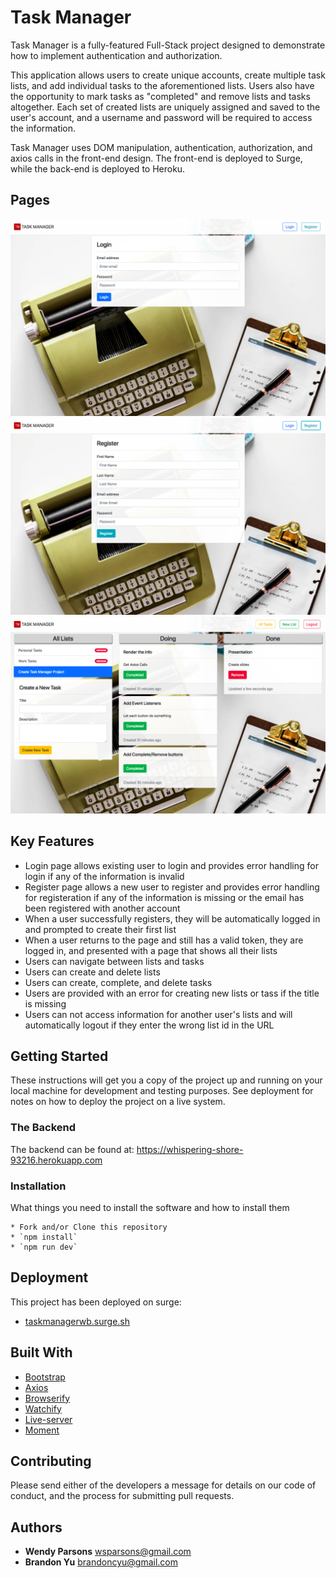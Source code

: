 # Task Manager

Task Manager is a fully-featured Full-Stack project designed to demonstrate how to implement authentication and authorization.

This application allows users to create unique accounts, create multiple task lists, and add individual tasks to the aforementioned lists. Users also have the opportunity to mark tasks as "completed" and remove lists and tasks altogether. Each set of created lists are uniquely assigned and saved to the user's account, and a username and password will be required to access the information.

Task Manager uses DOM manipulation, authentication, authorization, and axios calls in the front-end design. The front-end is deployed to Surge, while the back-end is deployed to Heroku.

## Pages

![Login Page](images/login-page.png)
![Register Page](images/register-page.png)
![Features Page](images/features-page.png)

## Key Features

* Login page allows existing user to login and provides error handling for login if any of the information is invalid
* Register page allows a new user to register and provides error handling for registeration if any of the information is missing or the email has been registered with another account
* When a user successfully registers, they will be automatically logged in and prompted to create their first list
* When a user returns to the page and still has a valid token, they are logged in, and presented with a page that shows all their lists
* Users can navigate between lists and tasks
* Users can create and delete lists
* Users can create, complete, and delete tasks
* Users are provided with an error for creating new lists or tass if the title is missing
* Users can not access information for another user's lists and will automatically logout if they enter the wrong list id in the URL

## Getting Started

These instructions will get you a copy of the project up and running on your local machine for development and testing purposes. See deployment for notes on how to deploy the project on a live system.

### The Backend

The backend can be found at: https://whispering-shore-93216.herokuapp.com

### Installation

What things you need to install the software and how to install them
```shell
* Fork and/or Clone this repository
* `npm install`
* `npm run dev`
```

## Deployment

This project has been deployed on surge:
* [taskmanagerwb.surge.sh](taskmanagerwb.surge.sh)

## Built With

* [Bootstrap](https://getbootstrap.com/)
* [Axios](https://www.npmjs.com/package/axios)
* [Browserify](http://browserify.org/)
* [Watchify](https://www.npmjs.com/package/watchify)
* [Live-server](https://www.npmjs.com/package/live-server)
* [Moment](https://momentjs.com/)

## Contributing

Please send either of the developers a message for details on our code of conduct, and the process for submitting pull requests.

## Authors

* **Wendy Parsons** wsparsons@gmail.com
* **Brandon Yu** brandoncyu@gmail.com
